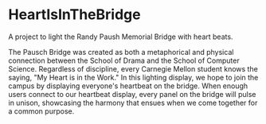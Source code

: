 # HeartIsInTheBridge
A project to light the Randy Paush Memorial Bridge with heart beats.

The Pausch Bridge was created as both a metaphorical and physical connection between the School of Drama and the School of Computer Science. Regardless of discipline, every Carnegie Mellon student knows the saying, "My Heart is in the Work." In this lighting display, we hope to join the campus by displaying everyone's heartbeat on the bridge. When enough users connect to our heartbeat display, every panel on the bridge will pulse in unison, showcasing the harmony that ensues when we come together for a common purpose.
